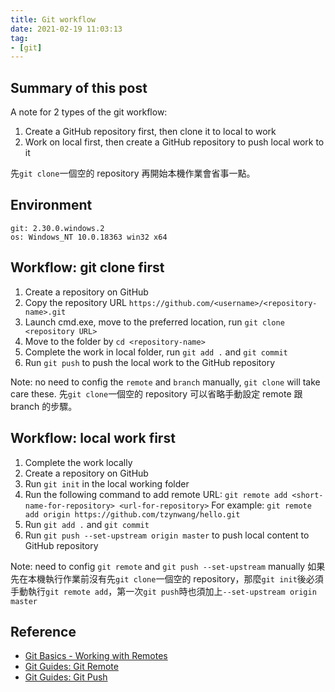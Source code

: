 ```yaml
---
title: Git workflow
date: 2021-02-19 11:03:13
tag:
- [git]
---
```


## Summary of this post

A note for 2 types of the git workflow:

1. Create a GitHub repository first, then clone it to local to work
1. Work on local first, then create a GitHub repository to push local work to it

先`git clone`一個空的 repository 再開始本機作業會省事一點。

## Environment

```
git: 2.30.0.windows.2
os: Windows_NT 10.0.18363 win32 x64
```

## Workflow: git clone first

1. Create a repository on GitHub
1. Copy the repository URL `https://github.com/<username>/<repository-name>.git`
1. Launch cmd.exe, move to the preferred location, run `git clone <repository URL>`
1. Move to the folder by `cd <repository-name>`
1. Complete the work in local folder, run `git add .` and `git commit`
1. Run `git push` to push the local work to the GitHub repository

Note: no need to config the `remote` and `branch` manually, `git clone` will take care these.
先`git clone`一個空的 repository 可以省略手動設定 remote 跟 branch 的步驟。

## Workflow: local work first

1. Complete the work locally
1. Create a repository on GitHub
1. Run `git init` in the local working folder
1. Run the following command to add remote URL: `git remote add <short-name-for-repository> <url-for-repository>`
   For example: `git remote add origin https://github.com/tzynwang/hello.git`
1. Run `git add .` and `git commit`
1. Run `git push --set-upstream origin master` to push local content to GitHub repository

Note: need to config `git remote` and `git push --set-upstream` manually
如果先在本機執行作業前沒有先`git clone`一個空的 repository，那麼`git init`後必須手動執行`git remote add`，第一次`git push`時也須加上`--set-upstream origin master`

## Reference

- [Git Basics - Working with Remotes](https://git-scm.com/book/en/v2/Git-Basics-Working-with-Remotes)
- [Git Guides: Git Remote](https://github.com/git-guides/git-remote)
- [Git Guides: Git Push](https://github.com/git-guides/git-push)
